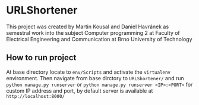 # URLShortener

This project was created by Martin Kousal and Daniel Havránek as semestral work into the subject Computer programming 2 at Faculty of Electrical Engineering and Communication at Brno University of Technology

## How to run project
At base directory locate to `env/Scripts` and activate the `virtualenv` environment.
Then navigate from base dirctory to `URLShortener/` and run `python manage.py runserver` or `python manage.py runserver <IP>:<PORT>` for custom IP address and port, by default server is available at `http://localhost:8000/`